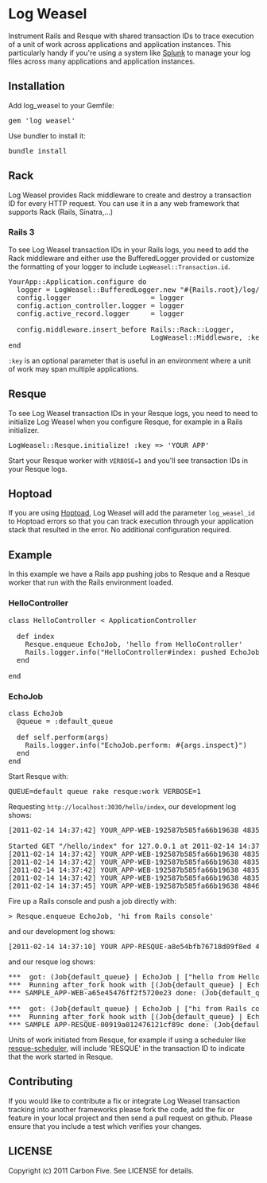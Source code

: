# Log Weasel

Instrument Rails and Resque with shared transaction IDs to trace execution of a unit of work across
applications and application instances.
This particularly handy if you're using a system like <a href="http://www.splunk.com">Splunk</a> to manage your log
files across many applications and application instances.

## Installation

Add log_weasel to your Gemfile:

<pre>
gem 'log_weasel'
</pre>

Use bundler to install it:

<pre>
bundle install
</pre>

## Rack

Log Weasel provides Rack middleware to create and destroy a transaction ID for every HTTP request. You can use it
in a any web framework that supports Rack (Rails, Sinatra,...)

### Rails 3

To see Log Weasel transaction IDs in your Rails logs, you need to add the Rack middleware and
either use the BufferedLogger provided or customize the formatting of your logger to include
<code>LogWeasel::Transaction.id</code>.

<pre>
YourApp::Application.configure do
  logger = LogWeasel::BufferedLogger.new "#{Rails.root}/log/#{Rails.env}.log"
  config.logger                   = logger
  config.action_controller.logger = logger
  config.active_record.logger     = logger

  config.middleware.insert_before Rails::Rack::Logger,
                                  LogWeasel::Middleware, :key => 'YOUR_APP'
end
</pre>

<code>:key</code> is an optional parameter that is useful in an environment where a unit of work may span multiple applications.

## Resque

To see Log Weasel transaction IDs in your Resque logs, you need to need to initialize Log Weasel
when you configure Resque, for example in a Rails initializer.

<pre>
LogWeasel::Resque.initialize! :key => 'YOUR_APP'
</pre>

Start your Resque worker with <code>VERBOSE=1</code> and you'll see transaction IDs in your Resque logs.

## Hoptoad

If you are using <a href="http://hoptoadapp.com">Hoptoad</a>, Log Weasel will add the parameter <code>log_weasel_id</code>
to Hoptoad errors so that you can track execution through your application stack that resulted in the error. No additional
configuration required.

## Example

In this example we have a Rails app pushing jobs to Resque and a Resque worker that run with the Rails environment loaded.

### HelloController

<pre>
class HelloController &lt; ApplicationController

  def index
    Resque.enqueue EchoJob, 'hello from HelloController'
    Rails.logger.info("HelloController#index: pushed EchoJob")
  end

end
</pre>

### EchoJob

<pre>
class EchoJob
  @queue = :default_queue

  def self.perform(args)
    Rails.logger.info("EchoJob.perform: #{args.inspect}")
  end
end
</pre>

Start Resque with:

<pre>
QUEUE=default_queue rake resque:work VERBOSE=1
</pre>

Requesting <code>http://localhost:3030/hello/index</code>, our development log shows:

<pre>
[2011-02-14 14:37:42] YOUR_APP-WEB-192587b585fa66b19638 48353 INFO

Started GET "/hello/index" for 127.0.0.1 at 2011-02-14 14:37:42 -0800
[2011-02-14 14:37:42] YOUR_APP-WEB-192587b585fa66b19638 48353 INFO   Processing by HelloController#index as HTML
[2011-02-14 14:37:42] YOUR_APP-WEB-192587b585fa66b19638 48353 INFO HelloController#index: pushed EchoJob
[2011-02-14 14:37:42] YOUR_APP-WEB-192587b585fa66b19638 48353 INFO Rendered hello/index.html.erb within layouts/application (1.8ms)
[2011-02-14 14:37:42] YOUR_APP-WEB-192587b585fa66b19638 48353 INFO Completed 200 OK in 14ms (Views: 6.4ms | ActiveRecord: 0.0ms)
[2011-02-14 14:37:45] YOUR_APP-WEB-192587b585fa66b19638 48461 INFO EchoJob.perform: "hello from HelloController"
</pre>

Fire up a Rails console and push a job directly with:

<pre>
> Resque.enqueue EchoJob, 'hi from Rails console'
</pre>

and our development log shows:

<pre>
[2011-02-14 14:37:10] YOUR_APP-RESQUE-a8e54bfb76718d09f8ed 48453 INFO EchoJob.perform: "hi from Rails console"
</pre>

and our resque log shows:

<pre>
***  got: (Job{default_queue} | EchoJob | ["hello from HelloController"] | {"log_weasel_id"=>"SAMPLE_APP-WEB-a65e45476ff2f5720e23"})
***  Running after_fork hook with [(Job{default_queue} | EchoJob | ["hello from HelloController"] | {"log_weasel_id"=>"SAMPLE_APP-WEB-a65e45476ff2f5720e23"})]
*** SAMPLE_APP-WEB-a65e45476ff2f5720e23 done: (Job{default_queue} | EchoJob | ["hello from HelloController"] | {"log_weasel_id"=>"SAMPLE_APP-WEB-a65e45476ff2f5720e23"})

***  got: (Job{default_queue} | EchoJob | ["hi from Rails console"] | {"log_weasel_id"=>"SAMPLE_APP-RESQUE-00919a012476121cf89c"})
***  Running after_fork hook with [(Job{default_queue} | EchoJob | ["hi from Rails console"] | {"log_weasel_id"=>"SAMPLE_APP-RESQUE-00919a012476121cf89c"})]
*** SAMPLE_APP-RESQUE-00919a012476121cf89c done: (Job{default_queue} | EchoJob | ["hi from Rails console"] | {"log_weasel_id"=>"SAMPLE_APP-RESQUE-00919a012476121cf89c"})
</pre>

Units of work initiated from Resque, for example if using a scheduler like
<a href="https://github.com/bvandenbos/resque-scheduler">resque-scheduler</a>,
will include 'RESQUE' in the transaction ID to indicate that the work started in Resque.

## Contributing

If you would like to contribute a fix or integrate Log Weasel transaction tracking into another frameworks
please fork the code, add the fix or feature in your local project and then send a pull request on github.
Please ensure that you include a test which verifies your changes.


## LICENSE

Copyright (c) 2011 Carbon Five. See LICENSE for details.